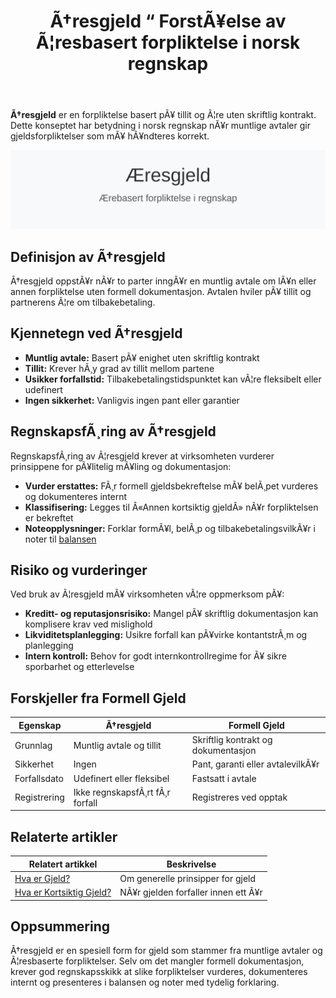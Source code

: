 ﻿---
title: "Ã†resgjeld “ ForstÃ¥else av Ã¦resbasert forpliktelse i norsk regnskap"
meta_title: "Ã†resgjeld “ ForstÃ¥else av Ã¦resbasert forpliktelse i norsk regnskap"
meta_description: '**Ã†resgjeld** er en forpliktelse basert pÃ¥ tillit og Ã¦re uten skriftlig kontrakt. Dette konseptet har betydning i norsk regnskap nÃ¥r muntlige avtaler gir gj...'
slug: aeresgjeld
type: blog
layout: pages/single
---

**Ã†resgjeld** er en forpliktelse basert pÃ¥ tillit og Ã¦re uten skriftlig kontrakt. Dette konseptet har betydning i norsk regnskap nÃ¥r muntlige avtaler gir gjeldsforpliktelser som mÃ¥ hÃ¥ndteres korrekt.

![Ã†resgjeld illustrasjon](aeresgjeld-image.svg)

## Definisjon av Ã†resgjeld

Ã†resgjeld oppstÃ¥r nÃ¥r to parter inngÃ¥r en muntlig avtale om lÃ¥n eller annen forpliktelse uten formell dokumentasjon. Avtalen hviler pÃ¥ tillit og partnerens Ã¦re om tilbakebetaling.

## Kjennetegn ved Ã†resgjeld

* **Muntlig avtale:** Basert pÃ¥ enighet uten skriftlig kontrakt
* **Tillit:** Krever hÃ¸y grad av tillit mellom partene
* **Usikker forfallstid:** Tilbakebetalingstidspunktet kan vÃ¦re fleksibelt eller udefinert
* **Ingen sikkerhet:** Vanligvis ingen pant eller garantier

## RegnskapsfÃ¸ring av Ã†resgjeld

RegnskapsfÃ¸ring av Ã¦resgjeld krever at virksomheten vurderer prinsippene for pÃ¥litelig mÃ¥ling og dokumentasjon:

* **Vurder erstattes:** FÃ¸r formell gjeldsbekreftelse mÃ¥ belÃ¸pet vurderes og dokumenteres internt
* **Klassifisering:** Legges til Â«Annen kortsiktig gjeldÂ» nÃ¥r forpliktelsen er bekreftet
* **Noteopplysninger:** Forklar formÃ¥l, belÃ¸p og tilbakebetalingsvilkÃ¥r i noter til [balansen](/blogs/regnskap/hva-er-balanse "Hva er Balanse i Regnskap? Komplett Guide til Balansens Oppbygging og Funksjon")

## Risiko og vurderinger

Ved bruk av Ã¦resgjeld mÃ¥ virksomheten vÃ¦re oppmerksom pÃ¥:

* **Kreditt- og reputasjonsrisiko:** Mangel pÃ¥ skriftlig dokumentasjon kan komplisere krav ved mislighold
* **Likviditetsplanlegging:** Usikre forfall kan pÃ¥virke kontantstrÃ¸m og planlegging
* **Intern kontroll:** Behov for godt internkontrollregime for Ã¥ sikre sporbarhet og etterlevelse

## Forskjeller fra Formell Gjeld

| Egenskap           | Ã†resgjeld                    | Formell Gjeld                       |
|--------------------|------------------------------|-------------------------------------|
| Grunnlag           | Muntlig avtale og tillit     | Skriftlig kontrakt og dokumentasjon |
| Sikkerhet          | Ingen                        | Pant, garanti eller avtalevilkÃ¥r    |
| Forfallsdato       | Udefinert eller fleksibel    | Fastsatt i avtale                   |
| Registrering       | Ikke regnskapsfÃ¸rt fÃ¸r forfall | Registreres ved opptak             |

## Relaterte artikler

| Relatert artikkel | Beskrivelse |
|-------------------|-------------|
| [Hva er Gjeld?](/blogs/regnskap/hva-er-gjeld "Hva er Gjeld i Regnskap? Komplett Guide til Forpliktelser og Gjeldstyper") | Om generelle prinsipper for gjeld |
| [Hva er Kortsiktig Gjeld?](/blogs/regnskap/kortsiktig-gjeld "Hva er Kortsiktig Gjeld? Komplett Guide til Kortsiktige Forpliktelser") | NÃ¥r gjelden forfaller innen ett Ã¥r |

## Oppsummering

Ã†resgjeld er en spesiell form for gjeld som stammer fra muntlige avtaler og Ã¦resbaserte forpliktelser. Selv om det mangler formell dokumentasjon, krever god regnskapsskikk at slike forpliktelser vurderes, dokumenteres internt og presenteres i balansen og noter med tydelig forklaring.



